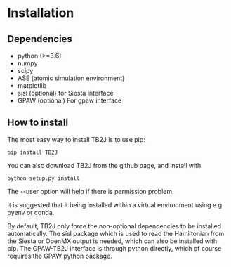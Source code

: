# Installation

## Dependencies
* python (>=3.6)
* numpy 
* scipy
* ASE (atomic simulation environment) 
* matplotlib
* sisl (optional) for Siesta interface
* GPAW (optional) For gpaw interface

## How to install
The most easy way to install TB2J is to use pip:
```
pip install TB2J
```

You can also download TB2J from the github page, and install with

```
python setup.py install
```

The --user option will help if there is permission problem.

It is suggested that it being installed within a virtual environment using e.g. pyenv or conda.

By default, TB2J only force the non-optional dependencies to be installed automatically. The
sisl package which is used to read the Hamiltonian from the Siesta or OpenMX
output is needed, which can also be installed with pip. The GPAW-TB2J interface is through python
directly, which of course requires the GPAW python package.  
